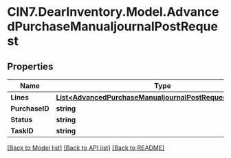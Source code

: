# CIN7.DearInventory.Model.AdvancedPurchaseManualjournalPostRequest

## Properties

| Name           | Type                                                                                                                        | Description | Notes      |
| -------------- | --------------------------------------------------------------------------------------------------------------------------- | ----------- | ---------- |
| **Lines**      | [**List&lt;AdvancedPurchaseManualjournalPostRequestLinesInner&gt;**](AdvancedPurchaseManualjournalPostRequestLinesInner.md) |             | [optional] |
| **PurchaseID** | **string**                                                                                                                  |             | [optional] |
| **Status**     | **string**                                                                                                                  |             | [optional] |
| **TaskID**     | **string**                                                                                                                  |             | [optional] |

[[Back to Model list]](../README.md#documentation-for-models) [[Back to API list]](../README.md#documentation-for-api-endpoints) [[Back to README]](../README.md)
